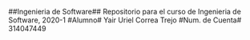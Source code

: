 ##Ingenieria de Software##
Repositorio para el curso de Ingenieria de Software, 2020-1
#Alumno#
Yair Uriel Correa Trejo
#Num. de Cuenta#
314047449
